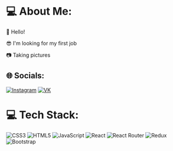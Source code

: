 # 💻 About Me:

👋 Hello!

😎 I'm looking for my first job

📷 Taking pictures

## 🌐 Socials:

[![Instagram](https://img.shields.io/badge/Instagram-%23E4405F.svg?logo=Instagram&logoColor=white "My instagram page")](https://instagram.com/maksniv) [![VK](https://img.shields.io/badge/VK-%231DA1F2.svg?logo=VK&logoColor=white "My VK page")](https://vk.com/tpverstak)

# 💻 Tech Stack:

![CSS3](https://img.shields.io/badge/css3-%231572B6.svg?style=for-the-badge&logo=css3&logoColor=white) ![HTML5](https://img.shields.io/badge/html5-%23E34F26.svg?style=for-the-badge&logo=html5&logoColor=white) ![JavaScript](https://img.shields.io/badge/javascript-%23323330.svg?style=for-the-badge&logo=javascript&logoColor=%23F7DF1E) ![React](https://img.shields.io/badge/react-%2320232a.svg?style=for-the-badge&logo=react&logoColor=%2361DAFB) ![React Router](https://img.shields.io/badge/React_Router-CA4245?style=for-the-badge&logo=react-router&logoColor=white) ![Redux](https://img.shields.io/badge/redux-%23593d88.svg?style=for-the-badge&logo=redux&logoColor=white) ![Bootstrap](https://img.shields.io/badge/bootstrap-%23563D7C.svg?style=for-the-badge&logo=bootstrap&logoColor=white)

<!-- Proudly created with GPRM ( https://gprm.itsvg.in ) -->
